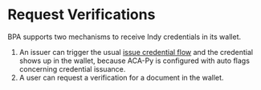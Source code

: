 # Request Verifications

BPA supports two mechanisms to receive Indy credentials in its wallet. 

1. An issuer can trigger the usual [issue credential flow]() and the credential shows up in the wallet, because ACA-Py is configured with auto flags concerning credential issuance.
2. A user can request a verification for a document in the wallet.